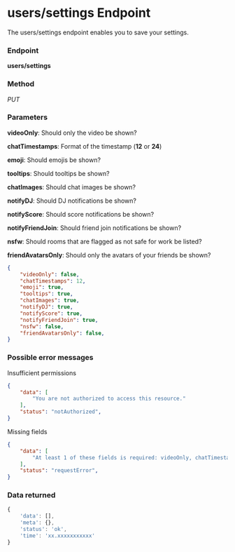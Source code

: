 # users/settings Endpoint

The users/settings endpoint enables you to save your settings.

### Endpoint

**users/settings**

### Method

_PUT_

### Parameters

**videoOnly**: Should only the video be shown?

**chatTimestamps**: Format of the timestamp (**12** or **24**)

**emoji**: Should emojis be shown?

**tooltips**: Should tooltips be shown?

**chatImages**: Should chat images be shown?

**notifyDJ**: Should DJ notifications be shown?

**notifyScore**: Should score notifications be shown?

**notifyFriendJoin**: Should friend join notifications be shown?

**nsfw**: Should rooms that are flagged as not safe for work be listed?

**friendAvatarsOnly**: Should only the avatars of your friends be shown?

```json
{
    "videoOnly": false,
    "chatTimestamps": 12,
    "emoji": true,
    "tooltips": true,
    "chatImages": true,
    "notifyDJ": true,
    "notifyScore": true,
    "notifyFriendJoin": true,
    "nsfw": false,
    "friendAvatarsOnly": false,
}
```

### Possible error messages

Insufficient permissions
```json
{
    "data": [
        "You are not authorized to access this resource."
    ],
    "status": "notAuthorized",
}
```

Missing fields
```json
{
    "data": [
        "At least 1 of these fields is required: videoOnly, chatTimestamps, emoji, tooltips, chatImages, notifyDJ, notifyScore, notifyFriendJoin, nsfw, friendAvatarsOnly"
    ],
    "status": "requestError",
}
```

### Data returned

```js
{
    'data': [],
    'meta': {},
    'status': 'ok',
    'time': 'xx.xxxxxxxxxxx'
}
```